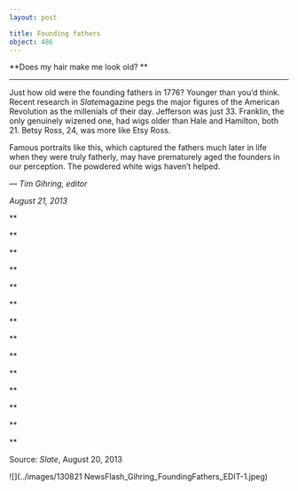```yaml
---
layout: post

title: Founding fathers
object: 486
---
```

**Does my hair make me look old? **

****

Just how old were the founding fathers in 1776? Younger than you’d think. Recent research in *Slate*magazine pegs the major figures of the American Revolution as the millenials of their day. Jefferson was just 33. Franklin, the only genuinely wizened one, had wigs older than Hale and Hamilton, both 21. Betsy Ross, 24, was more like Etsy Ross. 

Famous portraits like this, which captured the fathers much later in life when they were truly fatherly, may have prematurely aged the founders in our perception. The powdered white wigs haven’t helped.

*— Tim Gihring, editor*

*August 21, 2013*

**

**

**

**

**

**

**

**

**

**

**

**

**

**

Source: *Slate*, August 20, 2013

![](../images/130821 NewsFlash_Gihring_FoundingFathers_EDIT-1.jpeg)
